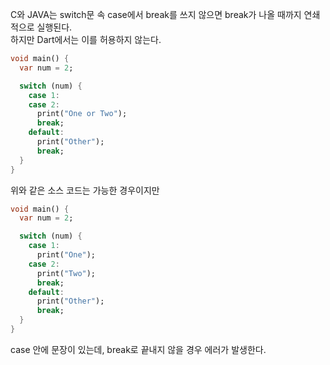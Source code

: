 C와 JAVA는 switch문 속 case에서 break를 쓰지 않으면 break가 나올 때까지 연쇄적으로 실행된다.  
하지만 Dart에서는 이를 허용하지 않는다.  
  
```Dart
void main() {
  var num = 2;

  switch (num) {
    case 1:
    case 2:
      print("One or Two");
      break;
    default:
      print("Other");
      break;
  }
}
```
위와 같은 소스 코드는 가능한 경우이지만

```Dart
void main() {
  var num = 2;

  switch (num) {
    case 1:
      print("One");
    case 2:
      print("Two");
      break;
    default:
      print("Other");
      break;
  }
}
```
case 안에 문장이 있는데, break로 끝내지 않을 경우 에러가 발생한다.
